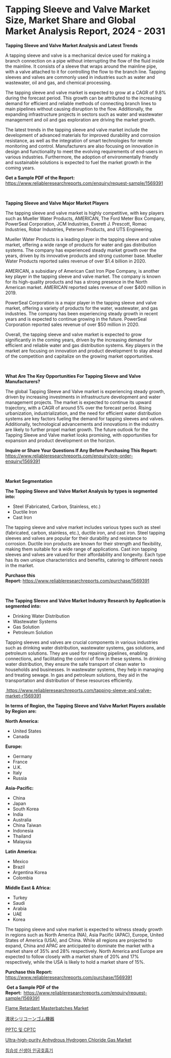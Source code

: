 <p><h1>Tapping Sleeve and Valve Market Size, Market Share and Global Market Analysis Report, 2024 - 2031</h1></p><p><strong>Tapping Sleeve and Valve Market Analysis and Latest Trends</strong></p>
<p><p>A tapping sleeve and valve is a mechanical device used for making a branch connection on a pipe without interrupting the flow of the fluid inside the mainline. It consists of a sleeve that wraps around the mainline pipe, with a valve attached to it for controlling the flow to the branch line. Tapping sleeves and valves are commonly used in industries such as water and wastewater, oil and gas, and chemical processing.</p><p>The tapping sleeve and valve market is expected to grow at a CAGR of 9.8% during the forecast period. This growth can be attributed to the increasing demand for efficient and reliable methods of connecting branch lines to main pipelines without causing disruption to the flow. Additionally, the expanding infrastructure projects in sectors such as water and wastewater management and oil and gas exploration are driving the market growth.</p><p>The latest trends in the tapping sleeve and valve market include the development of advanced materials for improved durability and corrosion resistance, as well as the integration of smart technologies for remote monitoring and control. Manufacturers are also focusing on innovation in design and functionality to meet the evolving requirements of end-users in various industries. Furthermore, the adoption of environmentally friendly and sustainable solutions is expected to fuel the market growth in the coming years.</p></p>
<p><strong>Get a Sample PDF of the Report:&nbsp;</strong> <a href="https://www.reliableresearchreports.com/enquiry/request-sample/1569391">https://www.reliableresearchreports.com/enquiry/request-sample/1569391</a></p>
<p>&nbsp;</p>
<p><strong>Tapping Sleeve and Valve Major Market Players</strong></p>
<p><p>The tapping sleeve and valve market is highly competitive, with key players such as Mueller Water Products, AMERICAN, The Ford Meter Box Company, PowerSeal Corporation, JCM Industries, Everett J. Prescott, Romac Industries, Robar Industries, Petersen Products, and UTS Engineering.</p><p>Mueller Water Products is a leading player in the tapping sleeve and valve market, offering a wide range of products for water and gas distribution systems. The company has experienced steady market growth over the years, driven by its innovative products and strong customer base. Mueller Water Products reported sales revenue of over $1.4 billion in 2020.</p><p>AMERICAN, a subsidiary of American Cast Iron Pipe Company, is another key player in the tapping sleeve and valve market. The company is known for its high-quality products and has a strong presence in the North American market. AMERICAN reported sales revenue of over $400 million in 2019.</p><p>PowerSeal Corporation is a major player in the tapping sleeve and valve market, offering a variety of products for the water, wastewater, and gas industries. The company has been experiencing steady growth in recent years and is expected to continue growing in the future. PowerSeal Corporation reported sales revenue of over $50 million in 2020.</p><p>Overall, the tapping sleeve and valve market is expected to grow significantly in the coming years, driven by the increasing demand for efficient and reliable water and gas distribution systems. Key players in the market are focusing on innovation and product development to stay ahead of the competition and capitalize on the growing market opportunities.</p></p>
<p>&nbsp;</p>
<p><strong>What Are The Key Opportunities For Tapping Sleeve and Valve Manufacturers?</strong></p>
<p><p>The global Tapping Sleeve and Valve market is experiencing steady growth, driven by increasing investments in infrastructure development and water management projects. The market is expected to continue its upward trajectory, with a CAGR of around 5% over the forecast period. Rising urbanization, industrialization, and the need for efficient water distribution systems are key factors fueling the demand for tapping sleeves and valves. Additionally, technological advancements and innovations in the industry are likely to further propel market growth. The future outlook for the Tapping Sleeve and Valve market looks promising, with opportunities for expansion and product development on the horizon.</p></p>
<p><strong>Inquire or Share Your Questions If Any Before Purchasing This Report:</strong> <a href="https://www.reliableresearchreports.com/enquiry/pre-order-enquiry/1569391">https://www.reliableresearchreports.com/enquiry/pre-order-enquiry/1569391</a></p>
<p>&nbsp;</p>
<p><strong>Market Segmentation</strong></p>
<p><strong>The Tapping Sleeve and Valve Market Analysis by types is segmented into:</strong></p>
<p><ul><li>Steel (Fabricated, Carbon, Stainless, etc.)</li><li>Ductile Iron</li><li>Cast Iron</li></ul></p>
<p><p>The tapping sleeve and valve market includes various types such as steel (fabricated, carbon, stainless, etc.), ductile iron, and cast iron. Steel tapping sleeves and valves are popular for their durability and resistance to corrosion. Ductile iron products are known for their strength and flexibility, making them suitable for a wide range of applications. Cast iron tapping sleeves and valves are valued for their affordability and longevity. Each type has its own unique characteristics and benefits, catering to different needs in the market.</p></p>
<p><strong>Purchase this Report:&nbsp;</strong><a href="https://www.reliableresearchreports.com/purchase/1569391">https://www.reliableresearchreports.com/purchase/1569391</a></p>
<p>&nbsp;</p>
<p><strong>The Tapping Sleeve and Valve Market Industry Research by Application is segmented into:</strong></p>
<p><ul><li>Drinking Water Distribution</li><li>Wastewater Systems</li><li>Gas Solution</li><li>Petroleum Solution</li></ul></p>
<p><p>Tapping sleeves and valves are crucial components in various industries such as drinking water distribution, wastewater systems, gas solutions, and petroleum solutions. They are used for repairing pipelines, enabling connections, and facilitating the control of flow in these systems. In drinking water distribution, they ensure the safe transport of clean water to households and businesses. In wastewater systems, they help in managing and treating sewage. In gas and petroleum solutions, they aid in the transportation and distribution of these resources efficiently.</p></p>
<p><a href="https://www.reliableresearchreports.com/tapping-sleeve-and-valve-market-r1569391">&nbsp;https://www.reliableresearchreports.com/tapping-sleeve-and-valve-market-r1569391</a></p>
<p><strong>In terms of Region, the Tapping Sleeve and Valve Market Players available by Region are:</strong></p>
<p>
    <p> <strong> North America: </strong>
        <ul>
            <li>United States</li>
            <li>Canada</li>
        </ul>
        </p> 
    <p> <strong> Europe: </strong>
        <ul>
            <li>Germany</li>
            <li>France</li>
            <li>U.K.</li>
            <li>Italy</li>
            <li>Russia</li>
        </ul>
        </p> 
    <p> <strong> Asia-Pacific: </strong>
        <ul>
            <li>China</li>
            <li>Japan</li>
            <li>South Korea</li>
            <li>India</li>
            <li>Australia</li>
            <li>China Taiwan</li>
            <li>Indonesia</li>
            <li>Thailand</li>
            <li>Malaysia</li>
        </ul>
        </p> 
    <p> <strong> Latin America: </strong>
        <ul>
            <li>Mexico</li>
            <li>Brazil</li>
            <li>Argentina Korea</li>
            <li>Colombia</li>
        </ul>
        </p> 
    <p> <strong> Middle East & Africa: </strong>
        <ul>
            <li>Turkey</li>
            <li>Saudi</li>
            <li>Arabia</li>
            <li>UAE</li>
            <li>Korea</li>
        </ul>
    </p>
    </p>
<p><p>The tapping sleeve and valve market is expected to witness steady growth in regions such as North America (NA), Asia Pacific (APAC), Europe, United States of America (USA), and China. While all regions are projected to expand, China and APAC are anticipated to dominate the market with a market share of 35% and 28% respectively. North America and Europe are expected to follow closely with a market share of 20% and 17% respectively, while the USA is likely to hold a market share of 15%.</p></p>
<p><strong>Purchase this Report: </strong><a href="https://www.reliableresearchreports.com/purchase/1569391">https://www.reliableresearchreports.com/purchase/1569391</a></p>
<p>&nbsp;<strong>Get a Sample PDF of the Report:&nbsp;&nbsp;</strong><a href="https://www.reliableresearchreports.com/enquiry/request-sample/1569391">https://www.reliableresearchreports.com/enquiry/request-sample/1569391</a></p>
<p><strong></strong></p>
<p><p><a href="https://github.com/edytherolanlouisejk1miz0wig/Market-Research-Report-List-2/blob/main/flame-retardant-masterbatches-market.md">Flame Retardant Masterbatches Market</a></p><p><a href="https://github.com/WhitneyMurphy1982/Market-Research-Report-List-1/blob/main/4712890108419.md">液状シリコーンゴム機器</a></p><p><a href="https://github.com/hook46569/Market-Research-Report-List-1/blob/main/1024505103150.md">PPTC 및 CPTC</a></p><p><a href="https://github.com/gracielawharr/Market-Research-Report-List-1/blob/main/ultra-high-purity-anhydrous-hydrogen-chloride-gas-market.md">Ultra-high-purity Anhydrous Hydrogen Chloride Gas Market</a></p><p><a href="https://github.com/JeromeRtyau89966/Market-Research-Report-List-2/blob/main/5834378103149.md">침습성 신생아 인공호흡기</a></p></p>